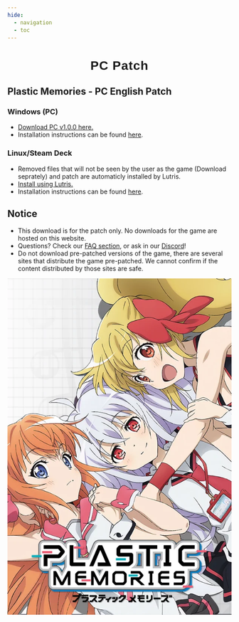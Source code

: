```yaml
---
hide:
  - navigation
  - toc
---
```

<style>
  h1 { font-weight: bold; font-family: "PirulenRegular", sans-serif; letter-spacing: 1px; text-align: center; }
  /* h2 { text-align: center; } */
</style>
# PC Patch
<div class="project-row-manga">
    <div class="project-description">
        <h2>Plastic Memories - PC English Patch</h2>
        <h3>Windows (PC)</h3>
        <ul>
            <li><a href="https://mangadex.org/chapter/35cea89d-02fc-4bba-96c2-6b3dc8701ce1">Download PC v1.0.0 here.</a></li>
            <li>Installation instructions can be found <a href=/install-guide/PC>here</a>.</li>
        </ul>
        <h3>Linux/Steam Deck</h3>
        <ul>
            <li>Removed files that will not be seen by the user as the game (Download seprately) and patch are automaticly installed by Lutris.</li>
            <li><a href="https://lutris.net/games/plastic-memories/">Install using Lutris.</a></li>
            <li>Installation instructions can be found <a href=/install-guide/linux>here</a>.</li>
        </ul>
        <h2>Notice</h2>
        <ul>
            <li>This download is for the patch only. No downloads for the game are hosted on this website.</li>
            <li>Questions? Check our <a href=/install-guide/faq>FAQ section</a>, or ask in our <a href=https://discord.gg/Cpshet4QYH>Discord</a>!</li>
            <li>Do not download pre-patched versions of the game, there are several sites that distribute the game pre-patched. We cannot confirm if the content distributed by those sites are safe.</li>
        </ul>
    </div>
    <div class="project-item2">
        <!-- <p><h2>Download the latest version of the Plastic Memories English Patch by clicking the image below!<h2></p> -->
        <a href="https://mangadex.org/title/ca98fe66-7b88-49a8-83b0-511fca029237/love-lab">
            <img src="/assets/images/steam_library_english.webp" alt="PlaMemo PC" class="project-img">
        </a>
    </div>
</div>